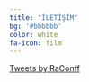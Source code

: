 ```yaml
---
title: "İLETİŞİM"
bg: '#bbbbbb'
color: white
fa-icon: film
---
```


   <a class="twitter-timeline" href="https://twitter.com/RaConff">Tweets by RaConff</a> 
   <script async src="//platform.twitter.com/widgets.js" charset="utf-8"></script>
   
   
